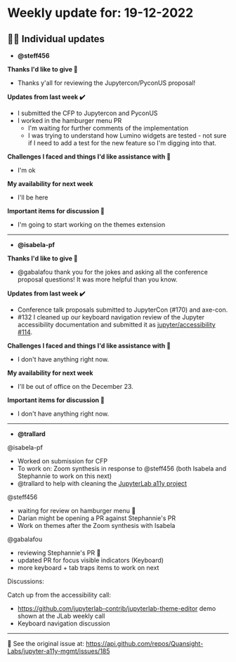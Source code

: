 # Weekly update for: 19-12-2022

## :singer: Individual updates

- **@steff456** 

 **Thanks I'd like to give 🙌**
- Thanks y'all for reviewing the Jupytercon/PyconUS proposal!

**Updates from last week :heavy_check_mark:**
- I submitted the CFP to Jupytercon and PyconUS
- I worked in the hamburger menu PR 
   - I'm waiting for further comments of the implementation
   - I was trying to understand how Lumino widgets are tested - not sure if I need to add a test for the new feature so I'm digging into that. 

**Challenges I faced and things I'd like assistance with 🙏**
- I'm ok

**My availability for next week**
- I'll be here

**Important items for discussion 💬**
- I'm going to start working on the themes extension 
---

- **@isabela-pf** 

 **Thanks I'd like to give 🙌**
- @gabalafou thank you for the jokes and asking all the conference proposal questions! It was more helpful than you know.

**Updates from last week :heavy_check_mark:**
- Conference talk proposals submitted to JupyterCon (#170) and axe-con.
- #132 I cleaned up our keyboard navigation review of the Jupyter accessibility documentation and submitted it as [jupyter/accessibility #114](https://github.com/jupyter/accessibility/issues/114).

**Challenges I faced and things I'd like assistance with 🙏**
- I don't have anything right now.

**My availability for next week**
- I'll be out of office on the December 23.

**Important items for discussion 💬**
- I don't have anything right now. 
---

- **@trallard** 

 @isabela-pf 
  - Worked on submission for CFP
  - To work on: Zoom synthesis in response to @steff456 (both Isabela and Stephannie to work on this next)
  - @trallard  to help with cleaning the [JupyterLab a11y project](https://github.com/orgs/jupyterlab/projects/1)
 
@steff456 
  - waiting for review on hamburger menu 🍔 
  - Darian might be opening a PR against Stephannie's PR
  - Work on themes after the Zoom synthesis with Isabela

@gabalafou 
  - reviewing Stephannie's PR 👀 
  - updated PR for focus visible indicators (Keyboard)
  - more keyboard + tab traps items to work on next

Discussions:

Catch up from the accessibility call:
- https://github.com/jupyterlab-contrib/jupyterlab-theme-editor demo shown at the JLab weekly call 
-  Keyboard navigation discussion 
---


:link: See the original issue at: <https://api.github.com/repos/Quansight-Labs/jupyter-a11y-mgmt/issues/185>

